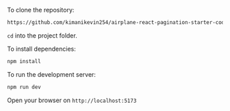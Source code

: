 To clone the repository:

```bash
https://github.com/kimanikevin254/airplane-react-pagination-starter-code.git
```

`cd` into the project folder.

To install dependencies:

```bash
npm install
```

To run the development server:

```bash
npm run dev
```

Open your browser on `http://localhost:5173`
